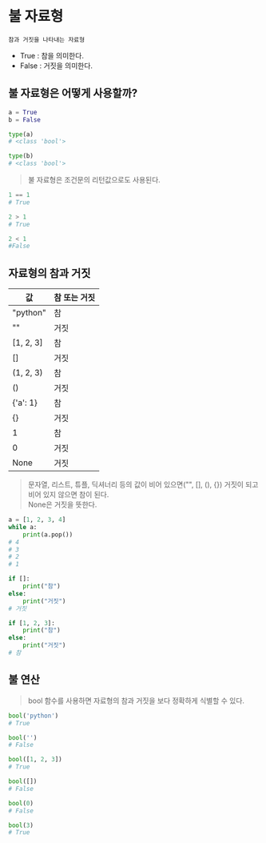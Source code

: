 # 불 자료형

`참과 거짓을 나타내는 자료형`

-   True : 참을 의미한다.
-   False : 거짓을 의미한다.

## 불 자료형은 어떻게 사용할까?

```python
a = True
b = False

type(a)
# <class 'bool'>

type(b)
# <class 'bool'>
```

> 불 자료형은 조건문의 리턴값으로도 사용된다.

```python
1 == 1
# True

2 > 1
# True

2 < 1
#False
```

## 자료형의 참과 거짓

| 값        | 참 또는 거짓 |
| --------- | ------------ |
| "python"  | 참           |
| ""        | 거짓         |
| [1, 2, 3] | 참           |
| []        | 거짓         |
| (1, 2, 3) | 참           |
| ()        | 거짓         |
| {'a': 1}  | 참           |
| {}        | 거짓         |
| 1         | 참           |
| 0         | 거짓         |
| None      | 거짓         |

> 문자열, 리스트, 튜플, 딕셔너리 등의 값이 비어 있으면("", [], (), {}) 거짓이 되고 비어 있지 않으면 참이 된다. <br>
> None은 거짓을 뜻한다.

```python
a = [1, 2, 3, 4]
while a:
    print(a.pop())
# 4
# 3
# 2
# 1
```

```python
if []:
    print("참")
else:
    print("거짓")
# 거짓
```

```python
if [1, 2, 3]:
    print("참")
else:
    print("거짓")
# 참
```

## 불 연산

> bool 함수를 사용하면 자료형의 참과 거짓을 보다 정확하게 식별할 수 있다.

```python
bool('python')
# True

bool('')
# False

bool([1, 2, 3])
# True

bool([])
# False

bool(0)
# False

bool(3)
# True
```
